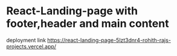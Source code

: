 # React-Landing-page with footer,header and main content 
deployment link https://react-landing-page-5lzt3dnr4-rohith-rajs-projects.vercel.app/
